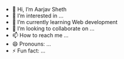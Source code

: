 - 👋 Hi, I’m Aarjav Sheth
- 👀 I’m interested in ...
- 🌱 I’m currently learning Web development
- 💞️ I’m looking to collaborate on ...
- 📫 How to reach me ...
- 😄 Pronouns: ...
- ⚡ Fun fact: ...

<!---
Sheth3433/Sheth3433 is a ✨ special ✨ repository because its `README.md` (this file) appears on your GitHub profile.
You can click the Preview link to take a look at your changes.
--->

